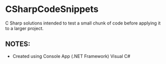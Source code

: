 # CSharpCodeSnippets
C Sharp solutions intended to test a small chunk of code before applying it to a larger project.

## NOTES:
* Created using Console App (.NET Framework) Visual C\#
